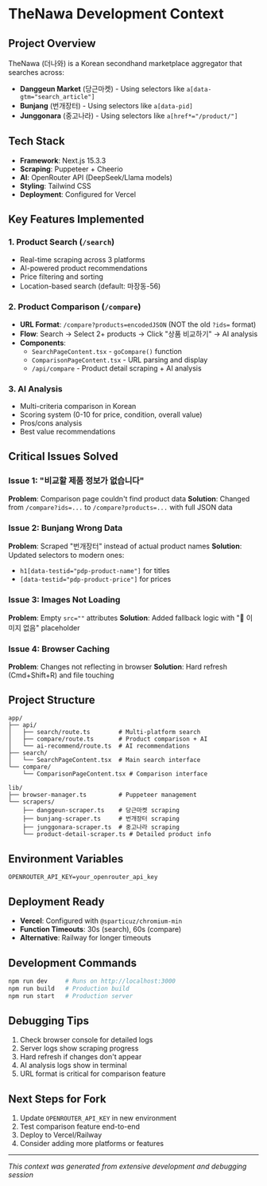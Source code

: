 # TheNawa Development Context

## Project Overview

TheNawa (더나와) is a Korean secondhand marketplace aggregator that searches across:

- **Danggeun Market** (당근마켓) - Using selectors like `a[data-gtm="search_article"]`
- **Bunjang** (번개장터) - Using selectors like `a[data-pid]`
- **Junggonara** (중고나라) - Using selectors like `a[href*="/product/"]`

## Tech Stack

- **Framework**: Next.js 15.3.3
- **Scraping**: Puppeteer + Cheerio
- **AI**: OpenRouter API (DeepSeek/Llama models)
- **Styling**: Tailwind CSS
- **Deployment**: Configured for Vercel

## Key Features Implemented

### 1. Product Search (`/search`)

- Real-time scraping across 3 platforms
- AI-powered product recommendations
- Price filtering and sorting
- Location-based search (default: 마장동-56)

### 2. Product Comparison (`/compare`)

- **URL Format**: `/compare?products=encodedJSON` (NOT the old `?ids=` format)
- **Flow**: Search → Select 2+ products → Click "상품 비교하기" → AI analysis
- **Components**:
  - `SearchPageContent.tsx` - `goCompare()` function
  - `ComparisonPageContent.tsx` - URL parsing and display
  - `/api/compare` - Product detail scraping + AI analysis

### 3. AI Analysis

- Multi-criteria comparison in Korean
- Scoring system (0-10 for price, condition, overall value)
- Pros/cons analysis
- Best value recommendations

## Critical Issues Solved

### Issue 1: "비교할 제품 정보가 없습니다"

**Problem**: Comparison page couldn't find product data
**Solution**: Changed from `/compare?ids=...` to `/compare?products=...` with full JSON data

### Issue 2: Bunjang Wrong Data

**Problem**: Scraped "번개장터" instead of actual product names
**Solution**: Updated selectors to modern ones:

- `h1[data-testid="pdp-product-name"]` for titles
- `[data-testid="pdp-product-price"]` for prices

### Issue 3: Images Not Loading

**Problem**: Empty `src=""` attributes
**Solution**: Added fallback logic with "📱 이미지 없음" placeholder

### Issue 4: Browser Caching

**Problem**: Changes not reflecting in browser
**Solution**: Hard refresh (Cmd+Shift+R) and file touching

## Project Structure

```
app/
├── api/
│   ├── search/route.ts        # Multi-platform search
│   ├── compare/route.ts       # Product comparison + AI
│   └── ai-recommend/route.ts  # AI recommendations
├── search/
│   └── SearchPageContent.tsx  # Main search interface
└── compare/
    └── ComparisonPageContent.tsx # Comparison interface

lib/
├── browser-manager.ts         # Puppeteer management
└── scrapers/
    ├── danggeun-scraper.ts    # 당근마켓 scraping
    ├── bunjang-scraper.ts     # 번개장터 scraping
    ├── junggonara-scraper.ts  # 중고나라 scraping
    └── product-detail-scraper.ts # Detailed product info
```

## Environment Variables

```env
OPENROUTER_API_KEY=your_openrouter_api_key
```

## Deployment Ready

- **Vercel**: Configured with `@sparticuz/chromium-min`
- **Function Timeouts**: 30s (search), 60s (compare)
- **Alternative**: Railway for longer timeouts

## Development Commands

```bash
npm run dev     # Runs on http://localhost:3000
npm run build   # Production build
npm run start   # Production server
```

## Debugging Tips

1. Check browser console for detailed logs
2. Server logs show scraping progress
3. Hard refresh if changes don't appear
4. AI analysis logs show in terminal
5. URL format is critical for comparison feature

## Next Steps for Fork

1. Update `OPENROUTER_API_KEY` in new environment
2. Test comparison feature end-to-end
3. Deploy to Vercel/Railway
4. Consider adding more platforms or features

---

_This context was generated from extensive development and debugging session_
